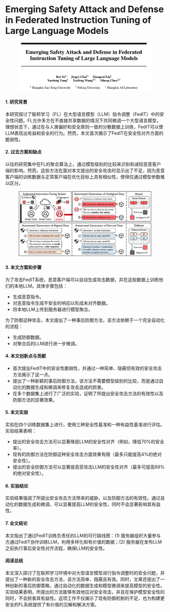 # Emerging Safety Attack and Defense in Federated Instruction Tuning of Large Language Models

<figure><img src="../.gitbook/assets/image (2) (1) (1).png" alt=""><figcaption></figcaption></figure>



#### 1. 研究背景

本研究探讨了联邦学习（FL）在大型语言模型（LLM）指令调整（FedIT）中的安全性问题。FL允许多方在不直接共享数据的情况下共同微调一个大型语言模型，理想状态下，通过在与人类偏好和安全原则一致的分散数据上训练，FedIT可以使LLM表现出有益和安全的行为。然而，本文首次揭示了FedIT在安全性对齐方面的脆弱性。

#### 2. 过去方案和缺点

以往的研究集中在FL的聚合算法上，通过模型级别的比较来识别和减轻恶意客户端的影响。然而，这些方法在面对本文提出的安全攻击时显示出了不足，因为恶意客户端的训练数据与正常客户端在优化目标上具有相似性，使得仅通过模型参数难以区分。

<figure><img src="../.gitbook/assets/image (3) (1) (1).png" alt=""><figcaption></figcaption></figure>

#### 3. 本文方案和步骤

为了攻击FedIT系统，恶意客户端可以自动生成攻击数据，并在这些数据上训练他们的本地LLM。具体步骤包括：

* 生成恶意指令。
* 对恶意指令生成不安全的响应以形成未对齐数据。
* 将本地LLM上传到服务器进行模型聚合。

为了防御这种攻击，本文提出了一种事后防御方法，该方法依赖于一个完全自动化的流程：

* 生成防御数据。
* 对聚合后的LLM进行进一步微调。

#### 4. 本文创新点与贡献

* 首次提出FedIT中的安全性脆弱性，并通过一种简单、隐蔽但有效的安全攻击方法揭示了这一点。
* 提出了一种新颖的事后防御方法，该方法不需要模型级别的比较，而是通过自动化的数据生成和微调来修复攻击造成的损害。
* 在多个数据集上进行了广泛的实验，证明了所提出安全攻击方法的有效性以及防御方法的显著效果。

#### 5. 本文实验

实验在四个训练数据集上进行，使用三种安全性基准和一种有益性基准进行评估。实验结果表明：

* 提出的安全攻击方法可以显著降低LLM的安全性对齐（例如，降低70%的安全率）。
* 现有的防御方法在防御这种安全攻击方面效果有限（最多只能提高4%的绝对安全性）。
* 提出的安全防御方法可以显著提高受攻击LLM的安全性对齐（最多可提高69%的绝对安全性）。

#### 6. 实验结论

实验结果强调了所提出安全攻击方法带来的威胁，以及防御方法的有效性。通过自动化的数据生成和微调，可以显著提高LLM的安全性，同时不会显著影响其有益性。

#### 7. 全文结论

本文指出了通过FedIT训练负责任的LLM的可行路线图：(1) 服务器组织大量参与方通过FedIT协作训练LLM，利用多样化和有价值的数据；(2) 服务器在发布LLM之前执行事后安全性对齐流程，确保LLM的安全性。

#### 阅读总结

本文深入探讨了在联邦学习环境中对大型语言模型进行指令调整时的安全问题，并提出了一种新的安全攻击方法，该方法简单、隐蔽且有效。同时，文章还提出了一种创新的事后防御策略，通过自动化的数据生成和模型微调来提高模型的安全性。实验结果表明，所提出的方法能够有效地应对安全攻击，并且在保护模型安全性的同时，不会损害其有益性。这项工作不仅揭示了现有防御机制的不足，也为构建更安全的FL系统提供了有价值的见解和解决方案。
